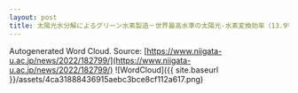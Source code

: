 ```yaml
---
layout: post
title: 太陽光水分解によるグリーン水素製造－世界最高水準の太陽光-水素変換効率（13.9%）を達成－
---
```

Autogenerated Word Cloud.
Source\: [https://www.niigata-u.ac.jp/news/2022/182799/](https://www.niigata-u.ac.jp/news/2022/182799/)
![WordCloud]({{ site.baseurl }}/assets/4ca31888436915aebc3bce8cf112a617.png)
